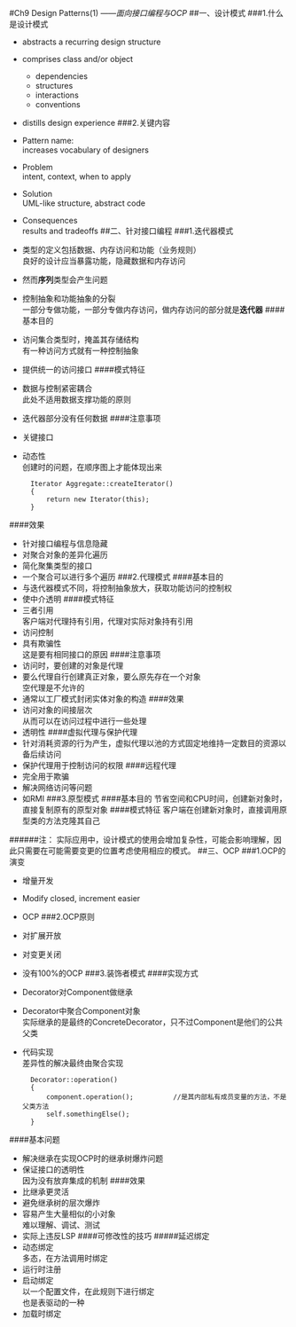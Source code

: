 #Ch9 Design Patterns(1)
*——面向接口编程与OCP*
##一、设计模式
###1.什么是设计模式
* abstracts a recurring design structure
* comprises class and/or object
	* dependencies
	* structures
	* interactions
	* conventions
* distills design experience
###2.关键内容
* Pattern name:  
increases vocabulary of designers
* Problem  
intent, context, when to apply 
* Solution  
UML-like structure, abstract code
* Consequences  
results and tradeoffs
##二、针对接口编程
###1.迭代器模式
* 类型的定义包括数据、内存访问和功能（业务规则）  
良好的设计应当暴露功能，隐藏数据和内存访问
* 然而**序列**类型会产生问题
* 控制抽象和功能抽象的分裂  
一部分专做功能，一部分专做内存访问，做内存访问的部分就是**迭代器**
####基本目的
* 访问集合类型时，掩盖其存储结构  
有一种访问方式就有一种控制抽象
* 提供统一的访问接口
####模式特征
* 数据与控制紧密耦合  
此处不适用数据支撑功能的原则
* 迭代器部分没有任何数据
####注意事项
* 关键接口
* 动态性  
创建时的问题，在顺序图上才能体现出来

		Iterator Aggregate::createIterator()
		{
			return new Iterator(this);
		}
####效果
* 针对接口编程与信息隐藏
* 对聚合对象的差异化遍历
* 简化聚集类型的接口
* 一个聚合可以进行多个遍历
###2.代理模式
####基本目的
* 与迭代器模式不同，将控制抽象放大，获取功能访问的控制权
* 使中介透明
####模式特征
* 三者引用  
客户端对代理持有引用，代理对实际对象持有引用
* 访问控制
* 具有欺骗性  
这是要有相同接口的原因
####注意事项
* 访问时，要创建的对象是代理
* 要么代理自行创建真正对象，要么原先存在一个对象  
空代理是不允许的
* 通常以工厂模式封闭实体对象的构造
####效果
* 访问对象的间接层次  
从而可以在访问过程中进行一些处理
* 透明性
####虚拟代理与保护代理
* 针对消耗资源的行为产生，虚拟代理以池的方式固定地维持一定数目的资源以备后续访问
* 保护代理用于控制访问的权限
####远程代理
* 完全用于欺骗
* 解决网络访问等问题
* 如RMI
###3.原型模式
####基本目的
节省空间和CPU时间，创建新对象时，直接复制原有的原型对象
####模式特征
客户端在创建新对象时，直接调用原型类的方法克隆其自己

######注：
实际应用中，设计模式的使用会增加复杂性，可能会影响理解，因此只需要在可能需要变更的位置考虑使用相应的模式。
##三、OCP
###1.OCP的演变
* 增量开发
* Modify closed, increment easier
* OCP
###2.OCP原则
* 对扩展开放
* 对变更关闭
* 没有100%的OCP
###3.装饰者模式
####实现方式
* Decorator对Component做继承
* Decorator中聚合Component对象  
实际继承的是最终的ConcreteDecorator，只不过Component是他们的公共父类
* 代码实现  
差异性的解决最终由聚合实现

		Decorator::operation()
		{
			component.operation();			//是其内部私有成员变量的方法，不是父类方法
			self.somethingElse();
		}

####基本问题
* 解决继承在实现OCP时的继承树爆炸问题
* 保证接口的透明性  
因为没有放弃集成的机制
####效果
* 比继承更灵活
* 避免继承树的层次爆炸
* 容易产生大量相似的小对象  
难以理解、调试、测试
* 实际上违反LSP
####可修改性的技巧
#####延迟绑定
* 动态绑定  
多态，在方法调用时绑定
* 运行时注册
* 启动绑定  
以一个配置文件，在此规则下进行绑定  
也是表驱动的一种
* 加载时绑定